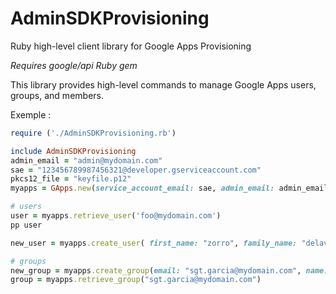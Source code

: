# AdminSDKProvisioning
Ruby high-level client library for Google Apps Provisioning

*Requires google/api Ruby gem*

This library provides high-level commands to manage Google Apps users, groups, and members.

Exemple :    
```ruby
require ('./AdminSDKProvisioning.rb')

include AdminSDKProvisioning
admin_email = "admin@mydomain.com"
sae = "123456789987456321@developer.gserviceaccount.com"
pkcs12_file = "keyfile.p12"
myapps = GApps.new(service_account_email: sae, admin_email: admin_email, pkcs12_file: pkcs12_file, domain: "mydomain.com")

# users
user = myapps.retrieve_user('foo@mydomain.com')
pp user

new_user = myapps.create_user( first_name: "zorro", family_name: "delavega", email: "zorro@mydomain.com", password: "tornado")

# groups
new_group = myapps.create_group(email: "sgt.garcia@mydomain.com", name: "Garcia", description: "Sergent Garcia Fan Club")
group = myapps.retrieve_group("sgt.garcia@mydomain.com")
```

